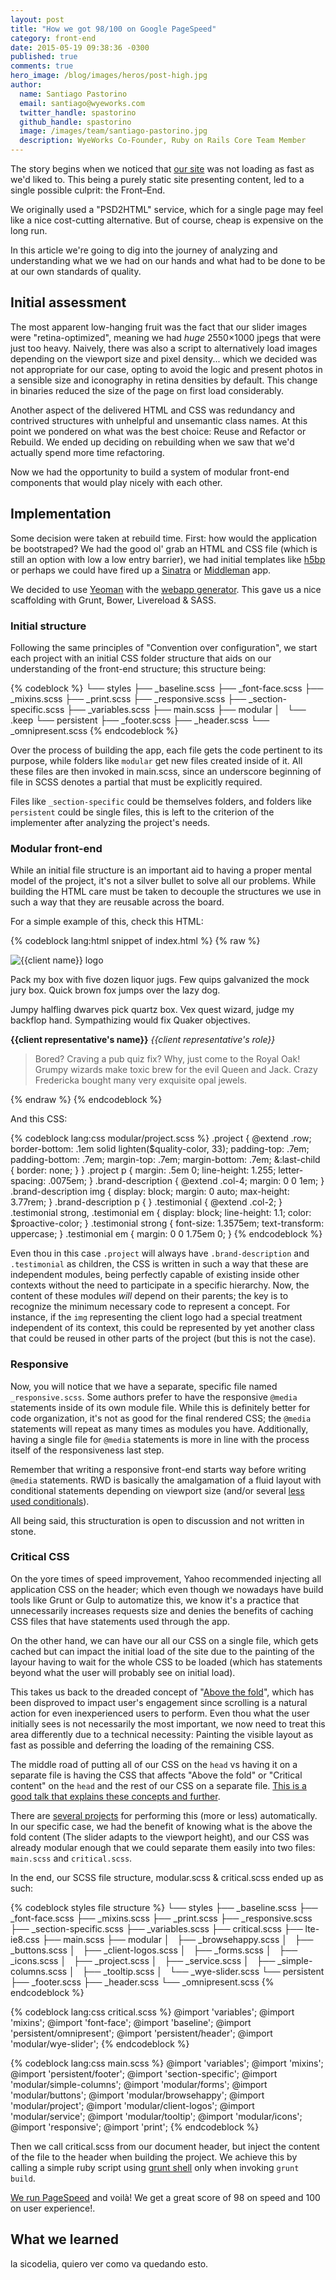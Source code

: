 ```yaml
---
layout: post
title: "How we got 98/100 on Google PageSpeed"
category: front-end
date: 2015-05-19 09:38:36 -0300
published: true
comments: true
hero_image: /blog/images/heros/post-high.jpg
author:
  name: Santiago Pastorino
  email: santiago@wyeworks.com
  twitter_handle: spastorino
  github_handle: spastorino
  image: /images/team/santiago-pastorino.jpg
  description: WyeWorks Co-Founder, Ruby on Rails Core Team Member
---
```



The story begins when we noticed that [our site](http://www.wyeworks.com/) was not loading as fast as we'd liked to. This being a purely static site presenting content, led to a single possible culprit: the Front–End.

We originally used a "PSD2HTML" service, which for a single page may feel like a nice cost-cutting alternative. But of course, cheap is expensive on the long run.

In this article we're going to dig into the journey of analyzing and understanding what we we had on our hands and what had to be done to be at our own standards of quality.

<!--more-->

## Initial assessment

The most apparent low-hanging fruit was the fact that our slider images were "retina-optimized", meaning we had *huge* 2550×1000 jpegs that were just too heavy. Naively, there was also a script to alternatively load images depending on the viewport size and pixel density... which we decided was not appropriate for our case, opting to avoid the logic and present photos in a sensible size and iconography in retina densities by default. This change in binaries reduced the size of the page on first load considerably.

Another aspect of the delivered HTML and CSS was redundancy and contrived structures with unhelpful and unsemantic class names. At this point we pondered on what was the best choice: Reuse and Refactor or Rebuild. We ended up deciding on rebuilding when we saw that we'd actually spend more time refactoring.

Now we had the opportunity to build a system of modular front-end components that would play nicely with each other.


## Implementation

Some decision were taken at rebuild time. First: how would the application be bootstraped? We had the good ol' grab an HTML and CSS file (which is still an option with low a low entry barrier), we had initial templates like [h5bp](https://html5boilerplate.com/) or perhaps we could have fired up a [Sinatra](http://www.sinatrarb.com/) or [Middleman](https://middlemanapp.com/) app.

We decided to use [Yeoman](http://yeoman.io/) with the [webapp generator](https://github.com/yeoman/generator-webapp). This gave us a nice scaffolding with Grunt, Bower, Livereload & SASS.


### Initial structure

Following the same principles of "Convention over configuration", we start each project with an initial CSS folder structure that aids on our understanding of the front-end structure; this structure being:

{% codeblock %}
└── styles
    ├── _baseline.scss
    ├── _font-face.scss
    ├── _mixins.scss
    ├── _print.scss
    ├── _responsive.scss
    ├── _section-specific.scss
    ├── _variables.scss
    ├── main.scss
    ├── modular
    │   └── .keep
    └── persistent
        ├── _footer.scss
        ├── _header.scss
        └── _omnipresent.scss
{% endcodeblock %}

Over the process of building the app, each file gets the code pertinent to its purpose, while folders like `modular` get new files created inside of it. All these files are then invoked in main.scss, since an underscore beginning of file in SCSS denotes a partial that must be explicitly required.

Files like `_section-specific` could be themselves folders, and folders like `persistent` could be single files, this is left to the criterion of the implementer after analyzing the project's needs.


### Modular front-end

While an initial file structure is an important aid to having a proper mental model of the project, it's not a silver bullet to solve all our problems. While building the HTML care must be taken to decouple the structures we use in such a way that they are reusable across the board.

For a simple example of this, check this HTML:

{% codeblock lang:html snippet of index.html %}
{% raw %}
<article class='project'>
  <div class='brand-description'>
    <img src='/images/logos/{{client name}}.png' alt='{{client name}} logo'>
    <p>Pack my box with five dozen liquor jugs. Few quips galvanized the mock jury box. Quick brown fox jumps over the lazy dog.</p>
    <p>Jumpy halfling dwarves pick quartz box. Vex quest wizard, judge my backflop hand. Sympathizing would fix Quaker objectives.</p>
  </div>
  <div class='testimonial'>
    <strong>{{client representative's name}}</strong>
    <em>{{client representative's role}}</em>
    <blockquote>
      <p>Bored? Craving a pub quiz fix? Why, just come to the Royal Oak! Grumpy wizards make toxic brew for the evil Queen and Jack. Crazy Fredericka bought many very exquisite opal jewels.</p>
    </blockquote>
  </div>
</article>
{% endraw %}
{% endcodeblock %}

And this CSS:

{% codeblock lang:css modular/project.scss %}
.project {
  @extend .row;
  border-bottom: .1em solid lighten($quality-color, 33);
  padding-top: .7em;
  padding-bottom: .7em;
  margin-top: .7em;
  margin-bottom: .7em;
  &:last-child {
    border: none;
  }
}
.project p {
  margin: .5em 0;
  line-height: 1.255;
  letter-spacing: .0075em;
}
.brand-description {
  @extend .col-4;
  margin: 0 0 1em;
}
.brand-description img {
  display: block;
  margin: 0 auto;
  max-height: 3.77rem;
}
.brand-description p {
}
.testimonial {
  @extend .col-2;
}
.testimonial strong,
.testimonial em {
  display: block;
  line-height: 1.1;
  color: $proactive-color;
}
.testimonial strong {
  font-size: 1.3575em;
  text-transform: uppercase;
}
.testimonial em {
  margin: 0 0 1.75em 0;
}
{% endcodeblock %}

Even thou in this case `.project` will always have `.brand-description` and `.testimonial` as children, the CSS is written in such a way that these are independent modules, being perfectly capable of existing inside other contexts without the need to participate in a specific hierarchy. Now, the content of these modules _will_ depend on their parents; the key is to recognize the minimum necessary code to represent a concept. For instance, if the `img` representing the client logo had a special treatment independent of its context, this could be represented by yet another class that could be reused in other parts of the project (but this is not the case).


### Responsive

Now, you will notice that we have a separate, specific file named `_responsive.scss`. Some authors prefer to have the responsive `@media` statements inside of its own module file. While this is definitely better for code organization, it's not as good for the final rendered CSS; the `@media` statements will repeat as many times as modules you have. Additionally, having a single file for `@media` statements is more in line with the process itself of the responsiveness last step.

Remember that writing a responsive front-end starts way before writing `@media` statements. RWD is basically the amalgamation of a fluid layout with conditional statements depending on viewport size (and/or several [less used conditionals](https://developer.mozilla.org/en-US/docs/Web/Guide/CSS/Media_queries)).

All being said, this structuration is open to discussion and not written in stone.


### Critical CSS

On the yore times of speed improvement, Yahoo recommended injecting all application CSS on the header; which even though we nowadays have build tools like Grunt or Gulp to automatize this, we know it's a practice that unnecessarily increases requests size and denies the benefits of caching CSS files that have statements used through the app.

On the other hand, we can have our all our CSS on a single file, which gets cached but can impact the initial load of the site due to the painting of the layour having to wait for the whole CSS to be loaded (which has statements beyond what the user will probably see on initial load).

This takes us back to the dreaded concept of "[Above the fold](http://en.wikipedia.org/wiki/Above_the_fold)", which has been disproved to impact user's engagement since scrolling is a natural action for even inexperienced users to perform. Even thou what the user initially sees is not necessarily the most important, we now need to treat this area differently due to a technical necessity: Painting the visible layout as fast as possible and deferring the loading of the remaining CSS.

The middle road of putting all of our CSS on the `head` vs having it on a separate file is having the CSS that affects "Above the fold" or "Critical content" on the `head` and the rest of our CSS on a separate file. [This is a good talk that explains these concepts and further](https://www.youtube.com/watch?v=PkOBnYxqj3k).

There are [several projects](https://github.com/addyosmani/critical-path-css-tools) for performing this (more or less) automatically. In our specific case, we had the benefit of knowing what is the above the fold content (The slider adapts to the viewport height), and our CSS was already modular enough that we could separate them easily into two files: `main.scss` and `critical.scss`.

In the end, our SCSS file structure, modular.scss & critical.scss ended up as such:

{% codeblock styles file structure %}
└── styles
    ├── _baseline.scss
    ├── _font-face.scss
    ├── _mixins.scss
    ├── _print.scss
    ├── _responsive.scss
    ├── _section-specific.scss
    ├── _variables.scss
    ├── critical.scss
    ├── lte-ie8.css
    ├── main.scss
    ├── modular
    │   ├── _browsehappy.scss
    │   ├── _buttons.scss
    │   ├── _client-logos.scss
    │   ├── _forms.scss
    │   ├── _icons.scss
    │   ├── _project.scss
    │   ├── _service.scss
    │   ├── _simple-columns.scss
    │   ├── _tooltip.scss
    │   └── _wye-slider.scss
    └── persistent
        ├── _footer.scss
        ├── _header.scss
        └── _omnipresent.scss
{% endcodeblock %}

{% codeblock lang:css critical.scss %}
@import 'variables';
@import 'mixins';
@import 'font-face';
@import 'baseline';
@import 'persistent/omnipresent';
@import 'persistent/header';
@import 'modular/wye-slider';
{% endcodeblock %}

{% codeblock lang:css main.scss %}
@import 'variables';
@import 'mixins';
@import 'persistent/footer';
@import 'section-specific';
@import 'modular/simple-columns';
@import 'modular/forms';
@import 'modular/buttons';
@import 'modular/browsehappy';
@import 'modular/project';
@import 'modular/client-logos';
@import 'modular/service';
@import 'modular/tooltip';
@import 'modular/icons';
@import 'responsive';
@import 'print';
{% endcodeblock %}

Then we call critical.scss from our document header, but inject the content of the file to the header when building the project. We achieve this by calling a simple ruby script using [grunt shell](https://github.com/sindresorhus/grunt-shell) only when invoking `grunt build`.

[We run PageSpeed](https://developers.google.com/speed/pagespeed/insights/?url=wyeworks.com&tab=mobile) and voilà! We get a great score of 98 on speed and 100 on user experience!.

## What we learned

la sicodelia, quiero ver como va quedando esto.
